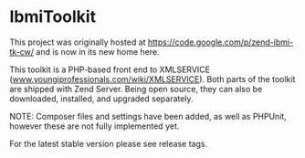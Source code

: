 IbmiToolkit
==========

This project was originally hosted at https://code.google.com/p/zend-ibmi-tk-cw/ and is now in its new home here.

This toolkit is a PHP-based front end to XMLSERVICE (www.youngiprofessionals.com/wiki/XMLSERVICE). Both parts of the toolkit are shipped with Zend Server. Being open source, they can also be downloaded, installed, and upgraded separately.

NOTE: Composer files and settings have been added, as well as PHPUnit, however these are not fully implemented yet.

For the latest stable version please see release tags.
